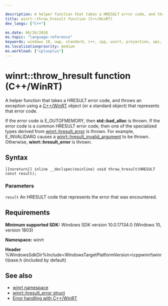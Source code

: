 ```yaml
---

description: A helper function that takes a HRESULT error code, and throws an exception using a C++/WinRT object that represents that error code.
title: winrt::throw_hresult function (C++/WinRT)
dev_langs: ["C++"]

ms.date: 04/26/2018
ms.topic: "language-reference"
keywords: windows 10, uwp, standard, c++, cpp, winrt, projection, api, reference, throw, exception, hresult_error, HRESULT, error, code
ms.localizationpriority: medium
ms.workload: ["cplusplus"]
---
```


# winrt::throw_hresult function (C++/WinRT)
A helper function that takes a HRESULT error code, and throws an exception using a [C++/WinRT](/windows/uwp/cpp-and-winrt-apis/intro-to-using-cpp-with-winrt) object (or a standard object) that represents that error code.

If the error code is E_OUTOFMEMORY, then **std::bad_alloc** is thrown. If the error code is a common HRESULT error code, then one of the specialized types derived from [winrt::hresult_error](hresult-error.md) is thrown. For example, E_INVALIDARG causes a [winrt::hresult_invalid_argument](hresult-invalid-argument.md) to be thrown. Otherwise, **winrt::hresult_error** is thrown.

## Syntax
```cppwinrt
[[noreturn]] inline __declspec(noinline) void throw_hresult(HRESULT const result);
```

### Parameters
`result`
An HRESULT code that represents the error that was encountered.

## Requirements
**Minimum supported SDK:** Windows SDK version 10.0.17134.0 (Windows 10, version 1803)

**Namespace:** winrt

**Header** %WindowsSdkDir%Include\<WindowsTargetPlatformVersion>\cppwinrt\winrt\base.h (included by default)

## See also 
* [winrt namespace](../winrt.md)
* [winrt::hresult_error struct](hresult-error.md)
* [Error handling with C++/WinRT](/windows/uwp/cpp-and-winrt-apis/error-handling)
